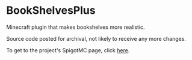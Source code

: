 BookShelvesPlus
=========

Minecraft plugin that makes bookshelves more realistic.

Source code posted for archival, not likely to receive any more changes.

To get to the project's SpigotMC page, click [here](https://www.spigotmc.org/resources/bookshelvesplus-advanced-bookshelf-storage.72379/).
